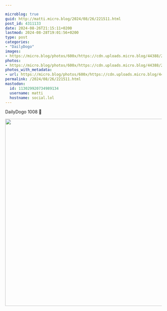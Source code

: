 ```yaml
---

microblog: true
guid: http://matti.micro.blog/2024/08/26/221511.html
post_id: 4311133
date: 2024-08-26T21:15:11+0200
lastmod: 2024-08-28T19:01:56+0200
type: post
categories:
- "DailyDogo"
images:
- https://micro.blog/photos/600x/https://cdn.uploads.micro.blog/44388/2024/4b8a139583.jpg
photos:
- https://micro.blog/photos/600x/https://cdn.uploads.micro.blog/44388/2024/4b8a139583.jpg
photos_with_metadata:
- url: https://micro.blog/photos/600x/https://cdn.uploads.micro.blog/44388/2024/4b8a139583.jpg
permalink: /2024/08/26/221511.html
mastodon:
  id: 113029920734989134
  username: matti
  hostname: social.lol
---
```

DailyDogo 1008 🐶

<img src="https://micro.blog/photos/600x/https://blog.martin-haehnel.de/uploads/2024/4b8a139583.jpg" width="600" alt="" />
